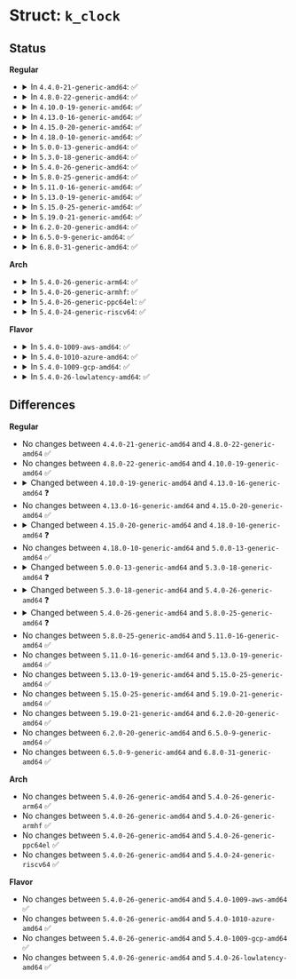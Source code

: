 # Struct: <code>k_clock</code>

## Status
<b>Regular</b>
<ul>
<li>
<details>
<summary>In <code>4.4.0-21-generic-amd64</code>: ✅</summary>

```c
struct k_clock {
    int (*)(const clockid_t, struct timespec *) clock_getres;
    int (*)(const clockid_t, const struct timespec *) clock_set;
    int (*)(const clockid_t, struct timespec *) clock_get;
    int (*)(const clockid_t, struct timex *) clock_adj;
    int (*)(struct k_itimer *) timer_create;
    int (*)(const clockid_t, int, struct timespec *, struct timespec *) nsleep;
    long int (*)(struct restart_block *) nsleep_restart;
    int (*)(struct k_itimer *, int, struct itimerspec *, struct itimerspec *) timer_set;
    int (*)(struct k_itimer *) timer_del;
    void (*)(struct k_itimer *, struct itimerspec *) timer_get;
}
```
</details>
</li>
<li>
<details>
<summary>In <code>4.8.0-22-generic-amd64</code>: ✅</summary>

```c
struct k_clock {
    int (*)(const clockid_t, struct timespec *) clock_getres;
    int (*)(const clockid_t, const struct timespec *) clock_set;
    int (*)(const clockid_t, struct timespec *) clock_get;
    int (*)(const clockid_t, struct timex *) clock_adj;
    int (*)(struct k_itimer *) timer_create;
    int (*)(const clockid_t, int, struct timespec *, struct timespec *) nsleep;
    long int (*)(struct restart_block *) nsleep_restart;
    int (*)(struct k_itimer *, int, struct itimerspec *, struct itimerspec *) timer_set;
    int (*)(struct k_itimer *) timer_del;
    void (*)(struct k_itimer *, struct itimerspec *) timer_get;
}
```
</details>
</li>
<li>
<details>
<summary>In <code>4.10.0-19-generic-amd64</code>: ✅</summary>

```c
struct k_clock {
    int (*)(const clockid_t, struct timespec *) clock_getres;
    int (*)(const clockid_t, const struct timespec *) clock_set;
    int (*)(const clockid_t, struct timespec *) clock_get;
    int (*)(const clockid_t, struct timex *) clock_adj;
    int (*)(struct k_itimer *) timer_create;
    int (*)(const clockid_t, int, struct timespec *, struct timespec *) nsleep;
    long int (*)(struct restart_block *) nsleep_restart;
    int (*)(struct k_itimer *, int, struct itimerspec *, struct itimerspec *) timer_set;
    int (*)(struct k_itimer *) timer_del;
    void (*)(struct k_itimer *, struct itimerspec *) timer_get;
}
```
</details>
</li>
<li>
<details>
<summary>In <code>4.13.0-16-generic-amd64</code>: ✅</summary>

```c
struct k_clock {
    int (*)(const clockid_t, struct timespec *) clock_getres;
    int (*)(const clockid_t, const struct timespec *) clock_set;
    int (*)(const clockid_t, struct timespec *) clock_get;
    int (*)(const clockid_t, struct timex *) clock_adj;
    int (*)(struct k_itimer *) timer_create;
    int (*)(const clockid_t, int, const struct timespec *) nsleep;
    int (*)(struct k_itimer *, int, struct itimerspec *, struct itimerspec *) timer_set;
    int (*)(struct k_itimer *) timer_del;
    void (*)(struct k_itimer *, struct itimerspec *) timer_get;
    void (*)(struct k_itimer *) timer_rearm;
    int (*)(struct k_itimer *, ktime_t) timer_forward;
    ktime_t (*)(struct k_itimer *, ktime_t) timer_remaining;
    int (*)(struct k_itimer *) timer_try_to_cancel;
    void (*)(struct k_itimer *, ktime_t, bool, bool) timer_arm;
}
```
</details>
</li>
<li>
<details>
<summary>In <code>4.15.0-20-generic-amd64</code>: ✅</summary>

```c
struct k_clock {
    int (*)(const clockid_t, struct timespec *) clock_getres;
    int (*)(const clockid_t, const struct timespec *) clock_set;
    int (*)(const clockid_t, struct timespec *) clock_get;
    int (*)(const clockid_t, struct timex *) clock_adj;
    int (*)(struct k_itimer *) timer_create;
    int (*)(const clockid_t, int, const struct timespec *) nsleep;
    int (*)(struct k_itimer *, int, struct itimerspec *, struct itimerspec *) timer_set;
    int (*)(struct k_itimer *) timer_del;
    void (*)(struct k_itimer *, struct itimerspec *) timer_get;
    void (*)(struct k_itimer *) timer_rearm;
    int (*)(struct k_itimer *, ktime_t) timer_forward;
    ktime_t (*)(struct k_itimer *, ktime_t) timer_remaining;
    int (*)(struct k_itimer *) timer_try_to_cancel;
    void (*)(struct k_itimer *, ktime_t, bool, bool) timer_arm;
}
```
</details>
</li>
<li>
<details>
<summary>In <code>4.18.0-10-generic-amd64</code>: ✅</summary>

```c
struct k_clock {
    int (*)(const clockid_t, struct timespec64 *) clock_getres;
    int (*)(const clockid_t, const struct timespec64 *) clock_set;
    int (*)(const clockid_t, struct timespec64 *) clock_get;
    int (*)(const clockid_t, struct timex *) clock_adj;
    int (*)(struct k_itimer *) timer_create;
    int (*)(const clockid_t, int, const struct timespec64 *) nsleep;
    int (*)(struct k_itimer *, int, struct itimerspec64 *, struct itimerspec64 *) timer_set;
    int (*)(struct k_itimer *) timer_del;
    void (*)(struct k_itimer *, struct itimerspec64 *) timer_get;
    void (*)(struct k_itimer *) timer_rearm;
    s64 (*)(struct k_itimer *, ktime_t) timer_forward;
    ktime_t (*)(struct k_itimer *, ktime_t) timer_remaining;
    int (*)(struct k_itimer *) timer_try_to_cancel;
    void (*)(struct k_itimer *, ktime_t, bool, bool) timer_arm;
}
```
</details>
</li>
<li>
<details>
<summary>In <code>5.0.0-13-generic-amd64</code>: ✅</summary>

```c
struct k_clock {
    int (*)(const clockid_t, struct timespec64 *) clock_getres;
    int (*)(const clockid_t, const struct timespec64 *) clock_set;
    int (*)(const clockid_t, struct timespec64 *) clock_get;
    int (*)(const clockid_t, struct timex *) clock_adj;
    int (*)(struct k_itimer *) timer_create;
    int (*)(const clockid_t, int, const struct timespec64 *) nsleep;
    int (*)(struct k_itimer *, int, struct itimerspec64 *, struct itimerspec64 *) timer_set;
    int (*)(struct k_itimer *) timer_del;
    void (*)(struct k_itimer *, struct itimerspec64 *) timer_get;
    void (*)(struct k_itimer *) timer_rearm;
    s64 (*)(struct k_itimer *, ktime_t) timer_forward;
    ktime_t (*)(struct k_itimer *, ktime_t) timer_remaining;
    int (*)(struct k_itimer *) timer_try_to_cancel;
    void (*)(struct k_itimer *, ktime_t, bool, bool) timer_arm;
}
```
</details>
</li>
<li>
<details>
<summary>In <code>5.3.0-18-generic-amd64</code>: ✅</summary>

```c
struct k_clock {
    int (*)(const clockid_t, struct timespec64 *) clock_getres;
    int (*)(const clockid_t, const struct timespec64 *) clock_set;
    int (*)(const clockid_t, struct timespec64 *) clock_get;
    int (*)(const clockid_t, struct __kernel_timex *) clock_adj;
    int (*)(struct k_itimer *) timer_create;
    int (*)(const clockid_t, int, const struct timespec64 *) nsleep;
    int (*)(struct k_itimer *, int, struct itimerspec64 *, struct itimerspec64 *) timer_set;
    int (*)(struct k_itimer *) timer_del;
    void (*)(struct k_itimer *, struct itimerspec64 *) timer_get;
    void (*)(struct k_itimer *) timer_rearm;
    s64 (*)(struct k_itimer *, ktime_t) timer_forward;
    ktime_t (*)(struct k_itimer *, ktime_t) timer_remaining;
    int (*)(struct k_itimer *) timer_try_to_cancel;
    void (*)(struct k_itimer *, ktime_t, bool, bool) timer_arm;
}
```
</details>
</li>
<li>
<details>
<summary>In <code>5.4.0-26-generic-amd64</code>: ✅</summary>

```c
struct k_clock {
    int (*)(const clockid_t, struct timespec64 *) clock_getres;
    int (*)(const clockid_t, const struct timespec64 *) clock_set;
    int (*)(const clockid_t, struct timespec64 *) clock_get;
    int (*)(const clockid_t, struct __kernel_timex *) clock_adj;
    int (*)(struct k_itimer *) timer_create;
    int (*)(const clockid_t, int, const struct timespec64 *) nsleep;
    int (*)(struct k_itimer *, int, struct itimerspec64 *, struct itimerspec64 *) timer_set;
    int (*)(struct k_itimer *) timer_del;
    void (*)(struct k_itimer *, struct itimerspec64 *) timer_get;
    void (*)(struct k_itimer *) timer_rearm;
    s64 (*)(struct k_itimer *, ktime_t) timer_forward;
    ktime_t (*)(struct k_itimer *, ktime_t) timer_remaining;
    int (*)(struct k_itimer *) timer_try_to_cancel;
    void (*)(struct k_itimer *, ktime_t, bool, bool) timer_arm;
    void (*)(struct k_itimer *) timer_wait_running;
}
```
</details>
</li>
<li>
<details>
<summary>In <code>5.8.0-25-generic-amd64</code>: ✅</summary>

```c
struct k_clock {
    int (*)(const clockid_t, struct timespec64 *) clock_getres;
    int (*)(const clockid_t, const struct timespec64 *) clock_set;
    int (*)(const clockid_t, struct timespec64 *) clock_get_timespec;
    ktime_t (*)(const clockid_t) clock_get_ktime;
    int (*)(const clockid_t, struct __kernel_timex *) clock_adj;
    int (*)(struct k_itimer *) timer_create;
    int (*)(const clockid_t, int, const struct timespec64 *) nsleep;
    int (*)(struct k_itimer *, int, struct itimerspec64 *, struct itimerspec64 *) timer_set;
    int (*)(struct k_itimer *) timer_del;
    void (*)(struct k_itimer *, struct itimerspec64 *) timer_get;
    void (*)(struct k_itimer *) timer_rearm;
    s64 (*)(struct k_itimer *, ktime_t) timer_forward;
    ktime_t (*)(struct k_itimer *, ktime_t) timer_remaining;
    int (*)(struct k_itimer *) timer_try_to_cancel;
    void (*)(struct k_itimer *, ktime_t, bool, bool) timer_arm;
    void (*)(struct k_itimer *) timer_wait_running;
}
```
</details>
</li>
<li>
<details>
<summary>In <code>5.11.0-16-generic-amd64</code>: ✅</summary>

```c
struct k_clock {
    int (*)(const clockid_t, struct timespec64 *) clock_getres;
    int (*)(const clockid_t, const struct timespec64 *) clock_set;
    int (*)(const clockid_t, struct timespec64 *) clock_get_timespec;
    ktime_t (*)(const clockid_t) clock_get_ktime;
    int (*)(const clockid_t, struct __kernel_timex *) clock_adj;
    int (*)(struct k_itimer *) timer_create;
    int (*)(const clockid_t, int, const struct timespec64 *) nsleep;
    int (*)(struct k_itimer *, int, struct itimerspec64 *, struct itimerspec64 *) timer_set;
    int (*)(struct k_itimer *) timer_del;
    void (*)(struct k_itimer *, struct itimerspec64 *) timer_get;
    void (*)(struct k_itimer *) timer_rearm;
    s64 (*)(struct k_itimer *, ktime_t) timer_forward;
    ktime_t (*)(struct k_itimer *, ktime_t) timer_remaining;
    int (*)(struct k_itimer *) timer_try_to_cancel;
    void (*)(struct k_itimer *, ktime_t, bool, bool) timer_arm;
    void (*)(struct k_itimer *) timer_wait_running;
}
```
</details>
</li>
<li>
<details>
<summary>In <code>5.13.0-19-generic-amd64</code>: ✅</summary>

```c
struct k_clock {
    int (*)(const clockid_t, struct timespec64 *) clock_getres;
    int (*)(const clockid_t, const struct timespec64 *) clock_set;
    int (*)(const clockid_t, struct timespec64 *) clock_get_timespec;
    ktime_t (*)(const clockid_t) clock_get_ktime;
    int (*)(const clockid_t, struct __kernel_timex *) clock_adj;
    int (*)(struct k_itimer *) timer_create;
    int (*)(const clockid_t, int, const struct timespec64 *) nsleep;
    int (*)(struct k_itimer *, int, struct itimerspec64 *, struct itimerspec64 *) timer_set;
    int (*)(struct k_itimer *) timer_del;
    void (*)(struct k_itimer *, struct itimerspec64 *) timer_get;
    void (*)(struct k_itimer *) timer_rearm;
    s64 (*)(struct k_itimer *, ktime_t) timer_forward;
    ktime_t (*)(struct k_itimer *, ktime_t) timer_remaining;
    int (*)(struct k_itimer *) timer_try_to_cancel;
    void (*)(struct k_itimer *, ktime_t, bool, bool) timer_arm;
    void (*)(struct k_itimer *) timer_wait_running;
}
```
</details>
</li>
<li>
<details>
<summary>In <code>5.15.0-25-generic-amd64</code>: ✅</summary>

```c
struct k_clock {
    int (*)(const clockid_t, struct timespec64 *) clock_getres;
    int (*)(const clockid_t, const struct timespec64 *) clock_set;
    int (*)(const clockid_t, struct timespec64 *) clock_get_timespec;
    ktime_t (*)(const clockid_t) clock_get_ktime;
    int (*)(const clockid_t, struct __kernel_timex *) clock_adj;
    int (*)(struct k_itimer *) timer_create;
    int (*)(const clockid_t, int, const struct timespec64 *) nsleep;
    int (*)(struct k_itimer *, int, struct itimerspec64 *, struct itimerspec64 *) timer_set;
    int (*)(struct k_itimer *) timer_del;
    void (*)(struct k_itimer *, struct itimerspec64 *) timer_get;
    void (*)(struct k_itimer *) timer_rearm;
    s64 (*)(struct k_itimer *, ktime_t) timer_forward;
    ktime_t (*)(struct k_itimer *, ktime_t) timer_remaining;
    int (*)(struct k_itimer *) timer_try_to_cancel;
    void (*)(struct k_itimer *, ktime_t, bool, bool) timer_arm;
    void (*)(struct k_itimer *) timer_wait_running;
}
```
</details>
</li>
<li>
<details>
<summary>In <code>5.19.0-21-generic-amd64</code>: ✅</summary>

```c
struct k_clock {
    int (*)(const clockid_t, struct timespec64 *) clock_getres;
    int (*)(const clockid_t, const struct timespec64 *) clock_set;
    int (*)(const clockid_t, struct timespec64 *) clock_get_timespec;
    ktime_t (*)(const clockid_t) clock_get_ktime;
    int (*)(const clockid_t, struct __kernel_timex *) clock_adj;
    int (*)(struct k_itimer *) timer_create;
    int (*)(const clockid_t, int, const struct timespec64 *) nsleep;
    int (*)(struct k_itimer *, int, struct itimerspec64 *, struct itimerspec64 *) timer_set;
    int (*)(struct k_itimer *) timer_del;
    void (*)(struct k_itimer *, struct itimerspec64 *) timer_get;
    void (*)(struct k_itimer *) timer_rearm;
    s64 (*)(struct k_itimer *, ktime_t) timer_forward;
    ktime_t (*)(struct k_itimer *, ktime_t) timer_remaining;
    int (*)(struct k_itimer *) timer_try_to_cancel;
    void (*)(struct k_itimer *, ktime_t, bool, bool) timer_arm;
    void (*)(struct k_itimer *) timer_wait_running;
}
```
</details>
</li>
<li>
<details>
<summary>In <code>6.2.0-20-generic-amd64</code>: ✅</summary>

```c
struct k_clock {
    int (*)(const clockid_t, struct timespec64 *) clock_getres;
    int (*)(const clockid_t, const struct timespec64 *) clock_set;
    int (*)(const clockid_t, struct timespec64 *) clock_get_timespec;
    ktime_t (*)(const clockid_t) clock_get_ktime;
    int (*)(const clockid_t, struct __kernel_timex *) clock_adj;
    int (*)(struct k_itimer *) timer_create;
    int (*)(const clockid_t, int, const struct timespec64 *) nsleep;
    int (*)(struct k_itimer *, int, struct itimerspec64 *, struct itimerspec64 *) timer_set;
    int (*)(struct k_itimer *) timer_del;
    void (*)(struct k_itimer *, struct itimerspec64 *) timer_get;
    void (*)(struct k_itimer *) timer_rearm;
    s64 (*)(struct k_itimer *, ktime_t) timer_forward;
    ktime_t (*)(struct k_itimer *, ktime_t) timer_remaining;
    int (*)(struct k_itimer *) timer_try_to_cancel;
    void (*)(struct k_itimer *, ktime_t, bool, bool) timer_arm;
    void (*)(struct k_itimer *) timer_wait_running;
}
```
</details>
</li>
<li>
<details>
<summary>In <code>6.5.0-9-generic-amd64</code>: ✅</summary>

```c
struct k_clock {
    int (*)(const clockid_t, struct timespec64 *) clock_getres;
    int (*)(const clockid_t, const struct timespec64 *) clock_set;
    int (*)(const clockid_t, struct timespec64 *) clock_get_timespec;
    ktime_t (*)(const clockid_t) clock_get_ktime;
    int (*)(const clockid_t, struct __kernel_timex *) clock_adj;
    int (*)(struct k_itimer *) timer_create;
    int (*)(const clockid_t, int, const struct timespec64 *) nsleep;
    int (*)(struct k_itimer *, int, struct itimerspec64 *, struct itimerspec64 *) timer_set;
    int (*)(struct k_itimer *) timer_del;
    void (*)(struct k_itimer *, struct itimerspec64 *) timer_get;
    void (*)(struct k_itimer *) timer_rearm;
    s64 (*)(struct k_itimer *, ktime_t) timer_forward;
    ktime_t (*)(struct k_itimer *, ktime_t) timer_remaining;
    int (*)(struct k_itimer *) timer_try_to_cancel;
    void (*)(struct k_itimer *, ktime_t, bool, bool) timer_arm;
    void (*)(struct k_itimer *) timer_wait_running;
}
```
</details>
</li>
<li>
<details>
<summary>In <code>6.8.0-31-generic-amd64</code>: ✅</summary>

```c
struct k_clock {
    int (*)(const clockid_t, struct timespec64 *) clock_getres;
    int (*)(const clockid_t, const struct timespec64 *) clock_set;
    int (*)(const clockid_t, struct timespec64 *) clock_get_timespec;
    ktime_t (*)(const clockid_t) clock_get_ktime;
    int (*)(const clockid_t, struct __kernel_timex *) clock_adj;
    int (*)(struct k_itimer *) timer_create;
    int (*)(const clockid_t, int, const struct timespec64 *) nsleep;
    int (*)(struct k_itimer *, int, struct itimerspec64 *, struct itimerspec64 *) timer_set;
    int (*)(struct k_itimer *) timer_del;
    void (*)(struct k_itimer *, struct itimerspec64 *) timer_get;
    void (*)(struct k_itimer *) timer_rearm;
    s64 (*)(struct k_itimer *, ktime_t) timer_forward;
    ktime_t (*)(struct k_itimer *, ktime_t) timer_remaining;
    int (*)(struct k_itimer *) timer_try_to_cancel;
    void (*)(struct k_itimer *, ktime_t, bool, bool) timer_arm;
    void (*)(struct k_itimer *) timer_wait_running;
}
```
</details>
</li>
</ul>
<b>Arch</b>
<ul>
<li>
<details>
<summary>In <code>5.4.0-26-generic-arm64</code>: ✅</summary>

```c
struct k_clock {
    int (*)(const clockid_t, struct timespec64 *) clock_getres;
    int (*)(const clockid_t, const struct timespec64 *) clock_set;
    int (*)(const clockid_t, struct timespec64 *) clock_get;
    int (*)(const clockid_t, struct __kernel_timex *) clock_adj;
    int (*)(struct k_itimer *) timer_create;
    int (*)(const clockid_t, int, const struct timespec64 *) nsleep;
    int (*)(struct k_itimer *, int, struct itimerspec64 *, struct itimerspec64 *) timer_set;
    int (*)(struct k_itimer *) timer_del;
    void (*)(struct k_itimer *, struct itimerspec64 *) timer_get;
    void (*)(struct k_itimer *) timer_rearm;
    s64 (*)(struct k_itimer *, ktime_t) timer_forward;
    ktime_t (*)(struct k_itimer *, ktime_t) timer_remaining;
    int (*)(struct k_itimer *) timer_try_to_cancel;
    void (*)(struct k_itimer *, ktime_t, bool, bool) timer_arm;
    void (*)(struct k_itimer *) timer_wait_running;
}
```
</details>
</li>
<li>
<details>
<summary>In <code>5.4.0-26-generic-armhf</code>: ✅</summary>

```c
struct k_clock {
    int (*)(const clockid_t, struct timespec64 *) clock_getres;
    int (*)(const clockid_t, const struct timespec64 *) clock_set;
    int (*)(const clockid_t, struct timespec64 *) clock_get;
    int (*)(const clockid_t, struct __kernel_timex *) clock_adj;
    int (*)(struct k_itimer *) timer_create;
    int (*)(const clockid_t, int, const struct timespec64 *) nsleep;
    int (*)(struct k_itimer *, int, struct itimerspec64 *, struct itimerspec64 *) timer_set;
    int (*)(struct k_itimer *) timer_del;
    void (*)(struct k_itimer *, struct itimerspec64 *) timer_get;
    void (*)(struct k_itimer *) timer_rearm;
    s64 (*)(struct k_itimer *, ktime_t) timer_forward;
    ktime_t (*)(struct k_itimer *, ktime_t) timer_remaining;
    int (*)(struct k_itimer *) timer_try_to_cancel;
    void (*)(struct k_itimer *, ktime_t, bool, bool) timer_arm;
    void (*)(struct k_itimer *) timer_wait_running;
}
```
</details>
</li>
<li>
<details>
<summary>In <code>5.4.0-26-generic-ppc64el</code>: ✅</summary>

```c
struct k_clock {
    int (*)(const clockid_t, struct timespec64 *) clock_getres;
    int (*)(const clockid_t, const struct timespec64 *) clock_set;
    int (*)(const clockid_t, struct timespec64 *) clock_get;
    int (*)(const clockid_t, struct __kernel_timex *) clock_adj;
    int (*)(struct k_itimer *) timer_create;
    int (*)(const clockid_t, int, const struct timespec64 *) nsleep;
    int (*)(struct k_itimer *, int, struct itimerspec64 *, struct itimerspec64 *) timer_set;
    int (*)(struct k_itimer *) timer_del;
    void (*)(struct k_itimer *, struct itimerspec64 *) timer_get;
    void (*)(struct k_itimer *) timer_rearm;
    s64 (*)(struct k_itimer *, ktime_t) timer_forward;
    ktime_t (*)(struct k_itimer *, ktime_t) timer_remaining;
    int (*)(struct k_itimer *) timer_try_to_cancel;
    void (*)(struct k_itimer *, ktime_t, bool, bool) timer_arm;
    void (*)(struct k_itimer *) timer_wait_running;
}
```
</details>
</li>
<li>
<details>
<summary>In <code>5.4.0-24-generic-riscv64</code>: ✅</summary>

```c
struct k_clock {
    int (*)(const clockid_t, struct timespec64 *) clock_getres;
    int (*)(const clockid_t, const struct timespec64 *) clock_set;
    int (*)(const clockid_t, struct timespec64 *) clock_get;
    int (*)(const clockid_t, struct __kernel_timex *) clock_adj;
    int (*)(struct k_itimer *) timer_create;
    int (*)(const clockid_t, int, const struct timespec64 *) nsleep;
    int (*)(struct k_itimer *, int, struct itimerspec64 *, struct itimerspec64 *) timer_set;
    int (*)(struct k_itimer *) timer_del;
    void (*)(struct k_itimer *, struct itimerspec64 *) timer_get;
    void (*)(struct k_itimer *) timer_rearm;
    s64 (*)(struct k_itimer *, ktime_t) timer_forward;
    ktime_t (*)(struct k_itimer *, ktime_t) timer_remaining;
    int (*)(struct k_itimer *) timer_try_to_cancel;
    void (*)(struct k_itimer *, ktime_t, bool, bool) timer_arm;
    void (*)(struct k_itimer *) timer_wait_running;
}
```
</details>
</li>
</ul>
<b>Flavor</b>
<ul>
<li>
<details>
<summary>In <code>5.4.0-1009-aws-amd64</code>: ✅</summary>

```c
struct k_clock {
    int (*)(const clockid_t, struct timespec64 *) clock_getres;
    int (*)(const clockid_t, const struct timespec64 *) clock_set;
    int (*)(const clockid_t, struct timespec64 *) clock_get;
    int (*)(const clockid_t, struct __kernel_timex *) clock_adj;
    int (*)(struct k_itimer *) timer_create;
    int (*)(const clockid_t, int, const struct timespec64 *) nsleep;
    int (*)(struct k_itimer *, int, struct itimerspec64 *, struct itimerspec64 *) timer_set;
    int (*)(struct k_itimer *) timer_del;
    void (*)(struct k_itimer *, struct itimerspec64 *) timer_get;
    void (*)(struct k_itimer *) timer_rearm;
    s64 (*)(struct k_itimer *, ktime_t) timer_forward;
    ktime_t (*)(struct k_itimer *, ktime_t) timer_remaining;
    int (*)(struct k_itimer *) timer_try_to_cancel;
    void (*)(struct k_itimer *, ktime_t, bool, bool) timer_arm;
    void (*)(struct k_itimer *) timer_wait_running;
}
```
</details>
</li>
<li>
<details>
<summary>In <code>5.4.0-1010-azure-amd64</code>: ✅</summary>

```c
struct k_clock {
    int (*)(const clockid_t, struct timespec64 *) clock_getres;
    int (*)(const clockid_t, const struct timespec64 *) clock_set;
    int (*)(const clockid_t, struct timespec64 *) clock_get;
    int (*)(const clockid_t, struct __kernel_timex *) clock_adj;
    int (*)(struct k_itimer *) timer_create;
    int (*)(const clockid_t, int, const struct timespec64 *) nsleep;
    int (*)(struct k_itimer *, int, struct itimerspec64 *, struct itimerspec64 *) timer_set;
    int (*)(struct k_itimer *) timer_del;
    void (*)(struct k_itimer *, struct itimerspec64 *) timer_get;
    void (*)(struct k_itimer *) timer_rearm;
    s64 (*)(struct k_itimer *, ktime_t) timer_forward;
    ktime_t (*)(struct k_itimer *, ktime_t) timer_remaining;
    int (*)(struct k_itimer *) timer_try_to_cancel;
    void (*)(struct k_itimer *, ktime_t, bool, bool) timer_arm;
    void (*)(struct k_itimer *) timer_wait_running;
}
```
</details>
</li>
<li>
<details>
<summary>In <code>5.4.0-1009-gcp-amd64</code>: ✅</summary>

```c
struct k_clock {
    int (*)(const clockid_t, struct timespec64 *) clock_getres;
    int (*)(const clockid_t, const struct timespec64 *) clock_set;
    int (*)(const clockid_t, struct timespec64 *) clock_get;
    int (*)(const clockid_t, struct __kernel_timex *) clock_adj;
    int (*)(struct k_itimer *) timer_create;
    int (*)(const clockid_t, int, const struct timespec64 *) nsleep;
    int (*)(struct k_itimer *, int, struct itimerspec64 *, struct itimerspec64 *) timer_set;
    int (*)(struct k_itimer *) timer_del;
    void (*)(struct k_itimer *, struct itimerspec64 *) timer_get;
    void (*)(struct k_itimer *) timer_rearm;
    s64 (*)(struct k_itimer *, ktime_t) timer_forward;
    ktime_t (*)(struct k_itimer *, ktime_t) timer_remaining;
    int (*)(struct k_itimer *) timer_try_to_cancel;
    void (*)(struct k_itimer *, ktime_t, bool, bool) timer_arm;
    void (*)(struct k_itimer *) timer_wait_running;
}
```
</details>
</li>
<li>
<details>
<summary>In <code>5.4.0-26-lowlatency-amd64</code>: ✅</summary>

```c
struct k_clock {
    int (*)(const clockid_t, struct timespec64 *) clock_getres;
    int (*)(const clockid_t, const struct timespec64 *) clock_set;
    int (*)(const clockid_t, struct timespec64 *) clock_get;
    int (*)(const clockid_t, struct __kernel_timex *) clock_adj;
    int (*)(struct k_itimer *) timer_create;
    int (*)(const clockid_t, int, const struct timespec64 *) nsleep;
    int (*)(struct k_itimer *, int, struct itimerspec64 *, struct itimerspec64 *) timer_set;
    int (*)(struct k_itimer *) timer_del;
    void (*)(struct k_itimer *, struct itimerspec64 *) timer_get;
    void (*)(struct k_itimer *) timer_rearm;
    s64 (*)(struct k_itimer *, ktime_t) timer_forward;
    ktime_t (*)(struct k_itimer *, ktime_t) timer_remaining;
    int (*)(struct k_itimer *) timer_try_to_cancel;
    void (*)(struct k_itimer *, ktime_t, bool, bool) timer_arm;
    void (*)(struct k_itimer *) timer_wait_running;
}
```
</details>
</li>
</ul>

## Differences
<b>Regular</b>
<ul>
<li>
No changes between <code>4.4.0-21-generic-amd64</code> and <code>4.8.0-22-generic-amd64</code> ✅
</li>
<li>
No changes between <code>4.8.0-22-generic-amd64</code> and <code>4.10.0-19-generic-amd64</code> ✅
</li>
<li>
<details>
<summary>Changed between <code>4.10.0-19-generic-amd64</code> and <code>4.13.0-16-generic-amd64</code> ❓</summary>
<ul>
<li>
<b>Field added. </b>
<code>void (*)(struct k_itimer *) timer_rearm</code>
</li>
<li>
<b>Field added. </b>
<code>int (*)(struct k_itimer *, ktime_t) timer_forward</code>
</li>
<li>
<b>Field added. </b>
<code>ktime_t (*)(struct k_itimer *, ktime_t) timer_remaining</code>
</li>
<li>
<b>Field added. </b>
<code>int (*)(struct k_itimer *) timer_try_to_cancel</code>
</li>
<li>
<b>Field added. </b>
<code>void (*)(struct k_itimer *, ktime_t, bool, bool) timer_arm</code>
</li>
<li>
<b>Field removed. </b>
<code>long int (*)(struct restart_block *) nsleep_restart</code>
</li>
<li>
<b>Field type changed. </b>
<code>int (*)(const clockid_t, int, struct timespec *, struct timespec *) nsleep</code> ➡️ <code>int (*)(const clockid_t, int, const struct timespec *) nsleep</code>
</li>
</ul>
</details>
</li>
<li>
No changes between <code>4.13.0-16-generic-amd64</code> and <code>4.15.0-20-generic-amd64</code> ✅
</li>
<li>
<details>
<summary>Changed between <code>4.15.0-20-generic-amd64</code> and <code>4.18.0-10-generic-amd64</code> ❓</summary>
<ul>
<li>
<b>Field type changed. </b>
<code>int (*)(const clockid_t, struct timespec *) clock_getres</code> ➡️ <code>int (*)(const clockid_t, struct timespec64 *) clock_getres</code>
</li>
<li>
<b>Field type changed. </b>
<code>int (*)(const clockid_t, const struct timespec *) clock_set</code> ➡️ <code>int (*)(const clockid_t, const struct timespec64 *) clock_set</code>
</li>
<li>
<b>Field type changed. </b>
<code>int (*)(const clockid_t, struct timespec *) clock_get</code> ➡️ <code>int (*)(const clockid_t, struct timespec64 *) clock_get</code>
</li>
<li>
<b>Field type changed. </b>
<code>int (*)(const clockid_t, int, const struct timespec *) nsleep</code> ➡️ <code>int (*)(const clockid_t, int, const struct timespec64 *) nsleep</code>
</li>
<li>
<b>Field type changed. </b>
<code>int (*)(struct k_itimer *, int, struct itimerspec *, struct itimerspec *) timer_set</code> ➡️ <code>int (*)(struct k_itimer *, int, struct itimerspec64 *, struct itimerspec64 *) timer_set</code>
</li>
<li>
<b>Field type changed. </b>
<code>void (*)(struct k_itimer *, struct itimerspec *) timer_get</code> ➡️ <code>void (*)(struct k_itimer *, struct itimerspec64 *) timer_get</code>
</li>
<li>
<b>Field type changed. </b>
<code>int (*)(struct k_itimer *, ktime_t) timer_forward</code> ➡️ <code>s64 (*)(struct k_itimer *, ktime_t) timer_forward</code>
</li>
</ul>
</details>
</li>
<li>
No changes between <code>4.18.0-10-generic-amd64</code> and <code>5.0.0-13-generic-amd64</code> ✅
</li>
<li>
<details>
<summary>Changed between <code>5.0.0-13-generic-amd64</code> and <code>5.3.0-18-generic-amd64</code> ❓</summary>
<ul>
<li>
<b>Field type changed. </b>
<code>int (*)(const clockid_t, struct timex *) clock_adj</code> ➡️ <code>int (*)(const clockid_t, struct __kernel_timex *) clock_adj</code>
</li>
</ul>
</details>
</li>
<li>
<details>
<summary>Changed between <code>5.3.0-18-generic-amd64</code> and <code>5.4.0-26-generic-amd64</code> ❓</summary>
<ul>
<li>
<b>Field added. </b>
<code>void (*)(struct k_itimer *) timer_wait_running</code>
</li>
</ul>
</details>
</li>
<li>
<details>
<summary>Changed between <code>5.4.0-26-generic-amd64</code> and <code>5.8.0-25-generic-amd64</code> ❓</summary>
<ul>
<li>
<b>Field added. </b>
<code>int (*)(const clockid_t, struct timespec64 *) clock_get_timespec</code>
</li>
<li>
<b>Field added. </b>
<code>ktime_t (*)(const clockid_t) clock_get_ktime</code>
</li>
<li>
<b>Field removed. </b>
<code>int (*)(const clockid_t, struct timespec64 *) clock_get</code>
</li>
</ul>
</details>
</li>
<li>
No changes between <code>5.8.0-25-generic-amd64</code> and <code>5.11.0-16-generic-amd64</code> ✅
</li>
<li>
No changes between <code>5.11.0-16-generic-amd64</code> and <code>5.13.0-19-generic-amd64</code> ✅
</li>
<li>
No changes between <code>5.13.0-19-generic-amd64</code> and <code>5.15.0-25-generic-amd64</code> ✅
</li>
<li>
No changes between <code>5.15.0-25-generic-amd64</code> and <code>5.19.0-21-generic-amd64</code> ✅
</li>
<li>
No changes between <code>5.19.0-21-generic-amd64</code> and <code>6.2.0-20-generic-amd64</code> ✅
</li>
<li>
No changes between <code>6.2.0-20-generic-amd64</code> and <code>6.5.0-9-generic-amd64</code> ✅
</li>
<li>
No changes between <code>6.5.0-9-generic-amd64</code> and <code>6.8.0-31-generic-amd64</code> ✅
</li>
</ul>
<b>Arch</b>
<ul>
<li>
No changes between <code>5.4.0-26-generic-amd64</code> and <code>5.4.0-26-generic-arm64</code> ✅
</li>
<li>
No changes between <code>5.4.0-26-generic-amd64</code> and <code>5.4.0-26-generic-armhf</code> ✅
</li>
<li>
No changes between <code>5.4.0-26-generic-amd64</code> and <code>5.4.0-26-generic-ppc64el</code> ✅
</li>
<li>
No changes between <code>5.4.0-26-generic-amd64</code> and <code>5.4.0-24-generic-riscv64</code> ✅
</li>
</ul>
<b>Flavor</b>
<ul>
<li>
No changes between <code>5.4.0-26-generic-amd64</code> and <code>5.4.0-1009-aws-amd64</code> ✅
</li>
<li>
No changes between <code>5.4.0-26-generic-amd64</code> and <code>5.4.0-1010-azure-amd64</code> ✅
</li>
<li>
No changes between <code>5.4.0-26-generic-amd64</code> and <code>5.4.0-1009-gcp-amd64</code> ✅
</li>
<li>
No changes between <code>5.4.0-26-generic-amd64</code> and <code>5.4.0-26-lowlatency-amd64</code> ✅
</li>
</ul>
